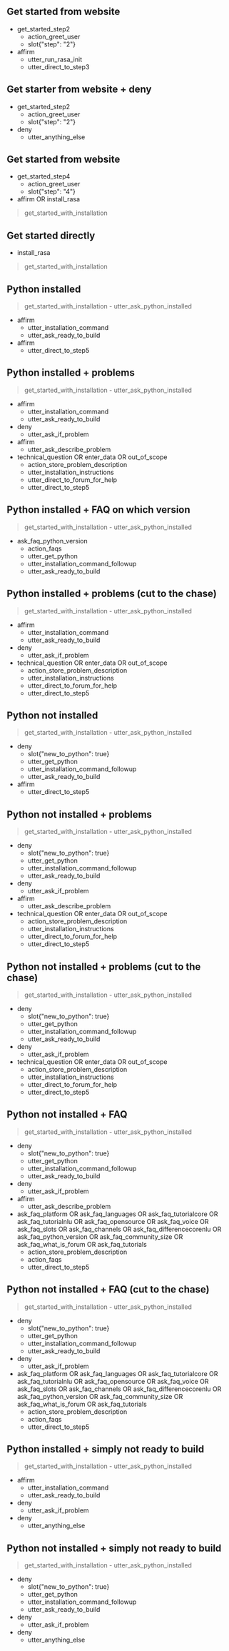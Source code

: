 ## Get started from website
* get_started_step2
    - action_greet_user
    - slot{"step": "2"}
* affirm
    - utter_run_rasa_init
    - utter_direct_to_step3

## Get starter from website + deny
* get_started_step2
    - action_greet_user
    - slot{"step": "2"}
* deny
    - utter_anything_else


<!-- Checkpoints -->
## Get started from website
* get_started_step4
    - action_greet_user
    - slot{"step": "4"}
* affirm OR install_rasa
> get_started_with_installation

## Get started directly
* install_rasa
> get_started_with_installation


<!-- Stories -->
## Python installed
> get_started_with_installation
    - utter_ask_python_installed
* affirm
    - utter_installation_command
    - utter_ask_ready_to_build
* affirm
    - utter_direct_to_step5

## Python installed + problems
> get_started_with_installation
    - utter_ask_python_installed
* affirm
    - utter_installation_command
    - utter_ask_ready_to_build
* deny
    - utter_ask_if_problem
* affirm
    - utter_ask_describe_problem
* technical_question OR enter_data OR out_of_scope
    - action_store_problem_description
    - utter_installation_instructions
    - utter_direct_to_forum_for_help
    - utter_direct_to_step5

## Python installed + FAQ on which version
> get_started_with_installation
    - utter_ask_python_installed
* ask_faq_python_version
    - action_faqs
    - utter_get_python
    - utter_installation_command_followup
    - utter_ask_ready_to_build

## Python installed + problems (cut to the chase)
> get_started_with_installation
    - utter_ask_python_installed
* affirm
    - utter_installation_command
    - utter_ask_ready_to_build
* deny
    - utter_ask_if_problem
* technical_question OR enter_data OR out_of_scope
    - action_store_problem_description
    - utter_installation_instructions
    - utter_direct_to_forum_for_help
    - utter_direct_to_step5

## Python not installed
> get_started_with_installation
    - utter_ask_python_installed
* deny
    - slot{"new_to_python": true}
    - utter_get_python
    - utter_installation_command_followup
    - utter_ask_ready_to_build
* affirm
    - utter_direct_to_step5

## Python not installed + problems
> get_started_with_installation
    - utter_ask_python_installed
* deny
    - slot{"new_to_python": true}
    - utter_get_python
    - utter_installation_command_followup
    - utter_ask_ready_to_build
* deny
    - utter_ask_if_problem
* affirm
    - utter_ask_describe_problem
* technical_question OR enter_data OR out_of_scope
    - action_store_problem_description
    - utter_installation_instructions
    - utter_direct_to_forum_for_help
    - utter_direct_to_step5

## Python not installed + problems (cut to the chase)
> get_started_with_installation
    - utter_ask_python_installed
* deny
    - slot{"new_to_python": true}
    - utter_get_python
    - utter_installation_command_followup
    - utter_ask_ready_to_build
* deny
    - utter_ask_if_problem
* technical_question OR enter_data OR out_of_scope
    - action_store_problem_description
    - utter_installation_instructions
    - utter_direct_to_forum_for_help
    - utter_direct_to_step5

## Python not installed + FAQ
> get_started_with_installation
    - utter_ask_python_installed
* deny
    - slot{"new_to_python": true}
    - utter_get_python
    - utter_installation_command_followup
    - utter_ask_ready_to_build
* deny
    - utter_ask_if_problem
* affirm
    - utter_ask_describe_problem
* ask_faq_platform OR ask_faq_languages OR ask_faq_tutorialcore OR ask_faq_tutorialnlu OR ask_faq_opensource OR ask_faq_voice OR ask_faq_slots OR ask_faq_channels OR ask_faq_differencecorenlu OR ask_faq_python_version OR ask_faq_community_size OR ask_faq_what_is_forum OR ask_faq_tutorials
    - action_store_problem_description
    - action_faqs
    - utter_direct_to_step5

## Python not installed + FAQ (cut to the chase)
> get_started_with_installation
    - utter_ask_python_installed
* deny
    - slot{"new_to_python": true}
    - utter_get_python
    - utter_installation_command_followup
    - utter_ask_ready_to_build
* deny
    - utter_ask_if_problem
* ask_faq_platform OR ask_faq_languages OR ask_faq_tutorialcore OR ask_faq_tutorialnlu OR ask_faq_opensource OR ask_faq_voice OR ask_faq_slots OR ask_faq_channels OR ask_faq_differencecorenlu OR ask_faq_python_version OR ask_faq_community_size OR ask_faq_what_is_forum OR ask_faq_tutorials
    - action_store_problem_description
    - action_faqs
    - utter_direct_to_step5

## Python installed + simply not ready to build
> get_started_with_installation
    - utter_ask_python_installed
* affirm
    - utter_installation_command
    - utter_ask_ready_to_build
* deny
    - utter_ask_if_problem
* deny
    - utter_anything_else

## Python not installed + simply not ready to build
> get_started_with_installation
    - utter_ask_python_installed
* deny
    - slot{"new_to_python": true}
    - utter_get_python
    - utter_installation_command_followup
    - utter_ask_ready_to_build
* deny
    - utter_ask_if_problem
* deny
    - utter_anything_else


